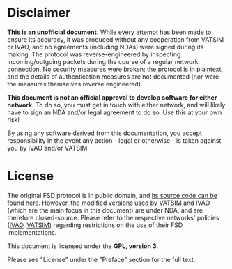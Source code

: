 # Disclaimer #

**This is an unofficial document.** While every attempt has been made to ensure its accuracy, it was produced without any cooperation from VATSIM or IVAO,  and no agreements (including NDAs) were signed during its making. The protocol was reverse-engineered by inspecting incoming/outgoing packets during the course of a regular network connection. No security measures were broken; the protocol is in plaintext, and the details of authentication measures are not documented (nor were the measures themselves reverse engineered). 

**This document is not an official approval to develop software for either network.** To do so, you must get in touch with either network, and will likely have to sign an NDA and/or legal agreement to do so. Use this at your own risk!

By using any software derived from this documentation, you accept responsibility in the event any action - legal or otherwise - is taken against you by IVAO and/or VATSIM.



# License #

The original FSD protocol is in public domain, and [its source code can be found here](https://github.com/kuroneko/fsd). However, the modified  versions used by VATSIM and IVAO (which are the main focus in this document) are under NDA, and are therefore closed-source. Please refer to the respective networks' policies ([IVAO](https://doc.ivao.aero), [VATSIM](https://www.vatsim.net/documents/)) regarding restrictions on the use of their FSD implementations.

This document is licensed under the **GPL, version 3**. 

Please see "License" under the "Preface" section for the full text.